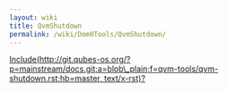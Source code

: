 ```yaml
---
layout: wiki
title: QvmShutdown
permalink: /wiki/Dom0Tools/QvmShutdown/
---
```


[Include(http://git.qubes-os.org/?p=mainstream/docs.git;a=blob\_plain;f=qvm-tools/qvm-shutdown.rst;hb=master, text/x-rst)?](/wiki/Dom0Tools/Include(http%3A/git.qubes-os.org?p=mainstream/docs.git;a=blob_plain;f=qvm-tools/qvm-shutdown.rst;hb=master,%20text/x-rst))
